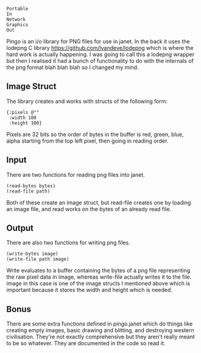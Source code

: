 ```
Portable
In
Network
Graphics
Out
```
Pingo is an i/o library for PNG files for use in janet. In the back it uses the
lodepng C library https://github.com/lvandeve/lodepng which is where the hard
work is actually happening. I was going to call this a lodepng wrapper but then
I realised it had a bunch of functionality to do with the internals of the png
format blah blah blah so I changed my mind.

## Image Struct
The library creates and works with structs of the following form:
```
{:pixels @""
 :width 100
 :height 100}
```
Pixels are 32 bits so the order of bytes in the buffer is red, green, blue,
alpha starting from the top left pixel, then going in reading order.

## Input
There are two functions for reading png files into janet.
```
(read-bytes bytes)
(read-file path)
```
Both of these create an image struct, but read-file creates one by loading an
image file, and read works on the bytes of an already read file.

## Output
There are also two functions for writing png files.
```
(write-bytes image)
(write-file path image)
```
Write evaluates to a buffer containing the bytes of a png file representing the
raw pixel data in image, whereas write-file actually writes it to the file.
image in this case is one of the image structs I mentioned above which is
important because it stores the width and height which is needed.

## Bonus
There are some extra functions defined in pingo.janet which do things like
creating empty images, basic drawing and blitting, and destroying western
civilisation. They're not exactly comprehensive but they aren't really meant to
be so whatever. They are documented in the code so read it.
